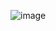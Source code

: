 ![image](https://github.com/DeniseFer/bd-info-p4/assets/124710256/5b72ae9d-434d-4cf1-ad49-cab7ae6198a8)
